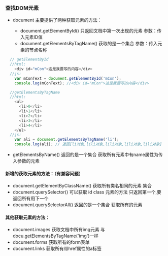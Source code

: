### 查找DOM元素

- document 主要提供了两种获取元素的方法：

  - document.getElementById() 只返回文档中第一次出现的元素 参数：传入元素ID值
  - document.getElementsByTagName() 获取的是一个集合 参数：传入元素的节点名称

```js
  // getElementById
  //html:
    <div id="mCon">这是我要写的内容</div>
  //js:
    var mConText = document.getElementById('mCon');
    console.log(mConText); //<div id="mCon">这是我要写的内容</div>

  //getElementsByTagName
  //html:
    <ul>
      <li>0</li>
      <li>1</li>
      <li>2</li>
      <li>3</li>
      <li>4</li>
    </ul>
  //js:
    var ali = document.getElementsByTagName('li');
    console.log(ali); // 返回[li对象,lili对象,lili对象,lili对象,lili对象]

  ```

  - getElementsByName()  返回的是一个集合  获取所有元素中有name属性为传入参数的元素

####  新增的获取元素的方法：（有兼容问题）

- document.getElementByClassName() 获取所有类名相同的元素 集合
- document.querySelector() 可以获取 id class 元素的方法 只返回第一个,要返回所有用下一个
- document.querySelectorAll() 返回的是一个集合 获取所有的元素

#### 其他获取元素的方法：

- document.images 获取文档中所有img元素 与docu.getElementsByTagName('img')一样
- document.forms 获取所有的form表单
- document.links 获取所有带href属性的a标签
